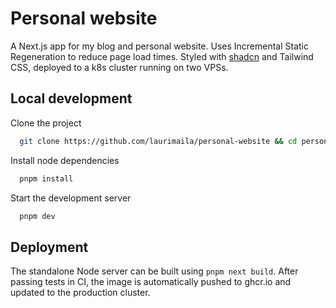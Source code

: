 
# Personal website

A Next.js app for my blog and personal website. Uses Incremental Static Regeneration to reduce page load times. 
Styled with [shadcn](https://ui.shadcn.com/) and Tailwind CSS, deployed to a k8s cluster running on two VPSs.


## Local development

Clone the project

```bash
  git clone https://github.com/laurimaila/personal-website && cd personal-website
```

Install node dependencies

```bash
  pnpm install
```

Start the development server

```bash
  pnpm dev
```


## Deployment

The standalone Node server can be built using `pnpm next build`. After passing tests in CI, the image is automatically pushed to ghcr.io and updated to the production cluster.
    